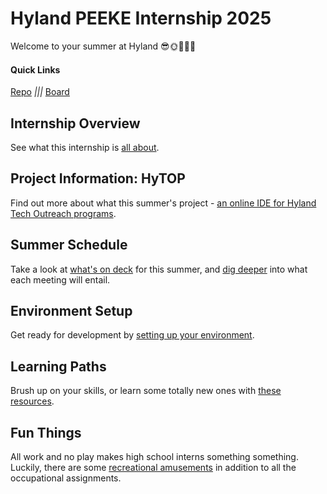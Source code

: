 # Hyland PEEKE Internship 2025
Welcome to your summer at Hyland 😎🌞🌅🌴🌊

#### Quick Links
[Repo](https://github.com/hto-projects/hytop) _|||_ [Board](https://github.com/orgs/hto-projects/projects/8)

## Internship Overview
See what this internship is [all about](InternshipOverview.md).

## Project Information: HyTOP
Find out more about what this summer's project - [an online IDE for Hyland Tech Outreach programs](ProjectInformation.md).

## Summer Schedule
Take a look at [what's on deck](SummerSchedule.md) for this summer, and [dig deeper](MeetingDescriptions.md) into what each meeting will entail.

## Environment Setup
Get ready for development by [setting up your environment](EnvironmentSetup.md).

## Learning Paths
Brush up on your skills, or learn some totally new ones with [these resources](LearningPaths.md).

## Fun Things
All work and no play makes high school interns something something. Luckily, there are some [recreational amusements](FunThings.md) in addition to all the occupational assignments.
